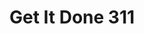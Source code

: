 ---
schema: default
title: Get It Done 311
organization: Performance & Analytics
notes: 311 Data
date_issued: '2017-02-13'
date_modified: '2017-02-15'
license: ''
maintainer: City of San Diego
maintainer_email: data@sandiego.gov
---
